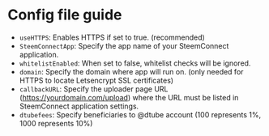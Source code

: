 # Config file guide

* `useHTTPS`: Enables HTTPS if set to true. (recommended)
* `SteemConnectApp`: Specify the app name of your SteemConnect application.
* `whitelistEnabled`: When set to false, whitelist checks will be ignored.
* `domain`: Specify the domain where app will run on. (only needed for HTTPS to locate Letsencrypt SSL certificates)
* `callbackURL`: Specify the uploader page URL (https://yourdomain.com/upload) where the URL must be listed in SteemConnect application settings.
* `dtubefees`: Specify beneficiaries to @dtube account (100 represents 1%, 1000 represents 10%)
